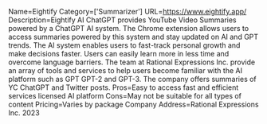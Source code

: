 Name=Eightify
Category=['Summarizer']
URL=https://www.eightify.app/
Description=Eightify AI ChatGPT provides YouTube Video Summaries powered by a ChatGPT AI system. The Chrome extension allows users to access summaries powered by this system and stay updated on AI and GPT trends. The AI system enables users to fast-track personal growth and make decisions faster. Users can easily learn more in less time and overcome language barriers. The team at Rational Expressions Inc. provide an array of tools and services to help users become familiar with the AI platform such as GPT GPT-2 and GPT-3. The company offers summaries of YC ChatGPT and Twitter posts.
Pros=Easy to access fast and efficient services licensed AI platform
Cons=May not be suitable for all types of content
Pricing=Varies by package
Company Address=Rational Expressions Inc. 2023
